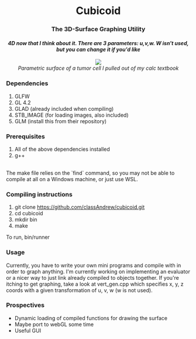 
<h1 align="center">
  Cubicoid
</h1>
<h3 align="center">
  The 3D-Surface Graphing Utility
</h3>

<h4 align="center">
  <i> 4D now that I think about it. There are 3 parameters: u,v,w. W isn't used, but you can change it if you'd like </i>
</h3>
  

<p align="center">
  <img src="https://media.giphy.com/media/lw0vKUy5umSA1dlIgd/giphy.gif" />
  <br />
  <i> Parametric surface of a tumor cell I pulled out of my calc textbook </i>
</p>

### Dependencies
1. GLFW
2. GL 4.2
3. GLAD (already included when compiling)
4. STB_IMAGE (for loading images, also included)
5. GLM (install this from their repository)

### Prerequisites
1. All of the above dependencies installed
2. g++
<br />
The make file relies on the `find` command, so you may not be able to compile at all on a Windows machine, or just use WSL.

### Compiling instructions
1. git clone https://github.com/classAndrew/cubicoid.git
2. cd cubicoid
3. mkdir bin
4. make

To run, bin/runner

### Usage
Currently, you have to write your own mini programs and compile with in order to graph anything. I'm currently working on implementing an evaluator or a nicer way to just link already compiled to objects together.
If you're itching to get graphing, take a look at vert_gen.cpp which specifies x, y, z coords with a given transformation of u, v, w (w is not used).

### Prospectives
- Dynamic loading of compiled functions for drawing the surface
- Maybe port to webGL some time
- Useful GUI

